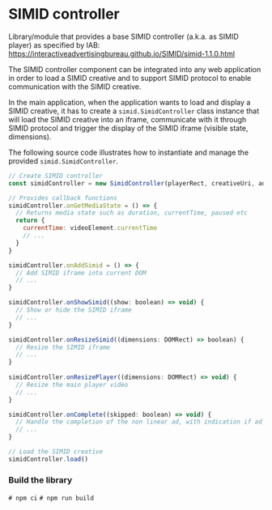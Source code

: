 # SIMID controller

Library/module that provides a base SIMID controller (a.k.a. as SIMID player) as specified by IAB: https://interactiveadvertisingbureau.github.io/SIMID/simid-1.1.0.html

The SIMID controller component can be integrated into any web application in order to load a SIMID creative and to support SIMID protocol to enable communication with the SIMID creative.

In the main application, when the application wants to load and display a SIMID creative, it has to create a ``simid.SimidController`` class instance that will load the SIMID creative into an iframe, communicate with it through SIMID protocol and trigger the display of the SIMID iframe (visible state, dimensions). 

The following source code illustrates how to instantiate and manage the provided ``simid.SimidController``.

```js
// Create SIMID controller 
const simidController = new SimidController(playerRect, creativeUri, adParameters, duration)

// Provides callback functions
simidController.onGetMediaState = () => {
  // Returns media state such as duration, currentTime, paused etc
  return {
    currentTime: videoElement.currentTime
    // ...
  }
}

simidController.onAddSimid = () => {
  // Add SIMID iframe into current DOM
  // ...
}

simidController.onShowSimid((show: boolean) => void) {
  // Show or hide the SIMID iframe
  // ...
}

simidController.onResizeSimid((dimensions: DOMRect) => boolean) {
  // Resize the SIMID iframe
  // ...
}
  
simidController.onResizePlayer((dimensions: DOMRect) => void) {
  // Resize the main player video
  // ...
}

simidController.onComplete((skipped: boolean) => void) {
  // Handle the completion of the non linear ad, with indication if ad has been skipped
  // ...
}

// Load the SIMID creative
simidController.load()
```

### Build the library

``# npm ci``
``# npm run build``

